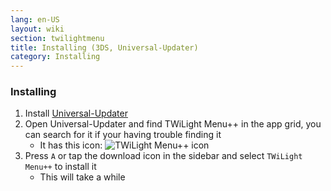 ```yaml
---
lang: en-US
layout: wiki
section: twilightmenu
title: Installing (3DS, Universal-Updater)
category: Installing
---
```

### Installing
1. Install [Universal-Updater](https://github.com/Universal-Team/Universal-Updater/releases)
1. Open Universal-Updater and find TWiLight Menu++ in the app grid, you can search for it if your having trouble finding it
   - It has this icon: ![TWiLight Menu++ icon](https://raw.githubusercontent.com/DS-Homebrew/TWiLightMenu/master/booter/icon.bmp)
1. Press `A` or tap the download icon in the sidebar and select `TWiLight Menu++` to install it
   - This will take a while
